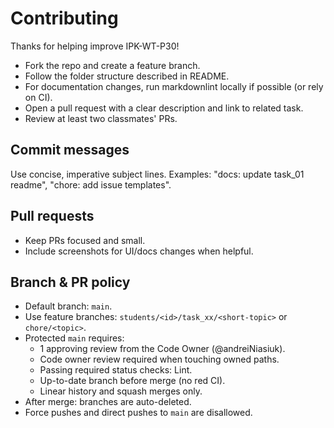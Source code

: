 # Contributing

Thanks for helping improve IPK-WT-P30!

- Fork the repo and create a feature branch.
- Follow the folder structure described in README.
- For documentation changes, run markdownlint locally if possible (or rely on CI).
- Open a pull request with a clear description and link to related task.
- Review at least two classmates' PRs.

## Commit messages
Use concise, imperative subject lines. Examples: "docs: update task_01 readme", "chore: add issue templates".

## Pull requests
- Keep PRs focused and small.
- Include screenshots for UI/docs changes when helpful.

## Branch & PR policy
- Default branch: `main`.
- Use feature branches: `students/<id>/task_xx/<short-topic>` or `chore/<topic>`.
- Protected `main` requires:
  - 1 approving review from the Code Owner (@andreiNiasiuk).
  - Code owner review required when touching owned paths.
  - Passing required status checks: Lint.
  - Up-to-date branch before merge (no red CI).
  - Linear history and squash merges only.
- After merge: branches are auto-deleted.
- Force pushes and direct pushes to `main` are disallowed.

